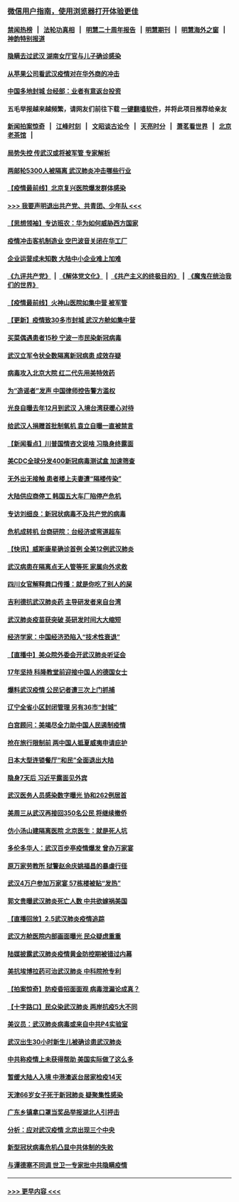 ### [微信用户指南，使用浏览器打开体验更佳](https://github.com/gfw-breaker/banned-news1/blob/master/indexes/wechat-guide.md?t=0)
#### [禁闻热榜](热点新闻.md?t=0)  &nbsp;&nbsp;|&nbsp;&nbsp; [法轮功真相](https://github.com/gfw-breaker/truth/blob/master/README.md?t=0) &nbsp;&nbsp;|&nbsp;&nbsp; [明慧二十周年报告](https://github.com/gfw-breaker/mh-reports/blob/master/README.md?t=0) &nbsp;&nbsp;|&nbsp;&nbsp;[明慧期刊](https://github.com/gfw-breaker/mh-qikan) &nbsp;&nbsp;|&nbsp;&nbsp; [明慧海外之窗](https://github.com/gfw-breaker/mh-news/blob/master/README.md?t=0) &nbsp;&nbsp;|&nbsp;&nbsp; [神韵特别报道](https://github.com/gfw-breaker/mh-news/blob/master/shenyun.md?t=0)
#### [隐瞒去过武汉 湖南女厅官与儿子确诊感染](../pages/nsc413/n11847669.md?t=02061211) 
#### [从苹果公司看武汉疫情对在华外商的冲击](../pages/nsc413/n11847586.md?t=02061211) 
#### [中国多地封城 台经部：业者有意返台投资](../pages/nsc413/n11847732.md?t=02061211) 
#### 五毛举报越来越频繁，请网友们前往下载 [一键翻墙软件](https://github.com/gfw-breaker/ssr-accounts)，并将此项目推荐给亲友
#### [新闻拍案惊奇](https://github.com/gfw-breaker/banned-news1/blob/master/pages/link4.md) &nbsp;&nbsp;|&nbsp;&nbsp; [江峰时刻](https://github.com/gfw-breaker/banned-news1/blob/master/pages/link4.md) &nbsp;&nbsp;|&nbsp;&nbsp; [文昭谈古论今](https://github.com/gfw-breaker/banned-news1/blob/master/pages/link4.md) &nbsp;&nbsp;|&nbsp;&nbsp; [天亮时分](https://github.com/gfw-breaker/banned-news1/blob/master/pages/link4.md) &nbsp;&nbsp;|&nbsp;&nbsp; [萧茗看世界](https://github.com/gfw-breaker/banned-news1/blob/master/pages/link4.md) &nbsp;&nbsp;|&nbsp;&nbsp; [北京老茶馆](https://github.com/gfw-breaker/banned-news1/blob/master/pages/link4.md) &nbsp;&nbsp;|&nbsp;&nbsp; 
#### [局势失控 传武汉或将被军管 专家解析](../pages/nsc413/n11847458.md?t=02061211) 
#### [两邮轮5300人被隔离 武汉肺炎冲击哪些行业](../pages/nsc413/n11847456.md?t=02061211) 
#### [【疫情最前线】北京复兴医院爆发群体感染](../pages/nsc413/n11847626.md?t=02061211) 
#### [>>> 我要声明退出共产党、共青团、少年队 <<<](https://github.com/begood0513/goodnews/blob/master/quit/letter.md) 
#### [【思想领袖】专访班农：华为如何威胁西方国家](../pages/nsc413/n11847306.md?t=02061211) 
#### [疫情冲击客机制造业 空巴波音关闭在华工厂](../pages/nsc413/n11847550.md?t=02061211) 
#### [企业运营成未知数 大陆中小企业难上加难](../pages/nsc413/n11847477.md?t=02061211) 
#### [《九评共产党》](https://github.com/begood0513/9ping.md/blob/master/README.md) &nbsp;|&nbsp; [《解体党文化》](../../../../jtdwh.md/blob/master/README.md)  &nbsp;|&nbsp; [《共产主义的终极目的》](../../../../gczydzjmd.md/blob/master/README.md) &nbsp;|&nbsp; [《魔鬼在统治我们的世界》](../../../../mgztzwmdsj.md/blob/master/README.md) 
#### [【疫情最前线】火神山医院如集中营 被军管](../pages/nsc413/n11847524.md?t=02061211) 
#### [【更新】疫情致30多市封城 武汉方舱如集中营](../pages/nsc413/n11801312.md?t=02061211) 
#### [买菜偶遇患者15秒 宁波一市民染新冠病毒](../pages/nsc413/n11847294.md?t=02061211) 
#### [武汉立军令状全数隔离新冠病患 成效存疑](../pages/nsc413/n11847328.md?t=02061211) 
#### [病毒攻入北京大院 红二代先用美特效药](../pages/nsc413/n11847427.md?t=02061211) 
#### [为“造谣者”发声 中国律师控告警方滥权](../pages/nsc413/n11847326.md?t=02061211) 
#### [光良自曝去年12月到武汉 入境台湾获暖心对待](../pages/nsc413/n11847243.md?t=02061211) 
#### [给武汉人捐赠首批制氧机 袁立自曝一直被禁言](../pages/nsc413/n11846974.md?t=02061211) 
#### [【新闻看点】川普国情咨文说啥 习隐身终露面](../pages/nsc413/n11847016.md?t=02061211) 
#### [美CDC全球分发400新冠病毒测试盒 加速筛查](../pages/nsc413/n11847260.md?t=02061211) 
#### [无外出无接触 患者楼上夫妻遭“隔楼传染”](../pages/nsc413/n11847233.md?t=02061211) 
#### [大陆供应商停工 韩国五大车厂陷停产危机](../pages/nsc413/n11847062.md?t=02061211) 
#### [专访刘细良：新冠状病毒不及共产党的病毒](../pages/nsc413/n11847164.md?t=02061211) 
#### [危机成转机 台商研院：台经济或弯道超车](../pages/nsc413/n11846448.md?t=02061211) 
#### [【快讯】威斯康星确诊首例 全美12例武汉肺炎](../pages/nsc413/n11847162.md?t=02061211) 
#### [武汉病患在隔离点无人管等死 家属向外求救](../pages/nsc413/n11847020.md?t=02061211) 
#### [四川女官解释粪口传播：就是你吃了别人的屎](../pages/nsc413/n11847029.md?t=02061211) 
#### [吉利德抗武汉肺炎药 主导研发者来自台湾](../pages/nsc413/n11847064.md?t=02061211) 
#### [武汉肺炎疫苗获突破 英研发时间大大缩短](../pages/nsc413/n11846915.md?t=02061211) 
#### [经济学家：中国经济恐陷入“技术性衰退”](../pages/nsc413/n11846450.md?t=02061211) 
#### [【直播中】美众院外委会开武汉肺炎听证会](../pages/nsc413/n11846727.md?t=02061211) 
#### [17年坚持 科隆教堂前迎接中国人的德国女士](../pages/nsc413/n11846781.md?t=02061211) 
#### [爆料武汉疫情 公民记者遭三次上门抓捕](../pages/nsc413/n11846937.md?t=02061211) 
#### [辽宁全省小区封闭管理 另有36市“封城”](../pages/nsc413/n11846879.md?t=02061211) 
#### [白宫顾问：美竭尽全力助中国人民遏制疫情](../pages/nsc413/n11846756.md?t=02061211) 
#### [抢在旅行限制前 两中国人抵夏威夷申请庇护](../pages/nsc413/n11846866.md?t=02061211) 
#### [日本大型连锁餐厅“和民”全面退出大陆](../pages/nsc413/n11846765.md?t=02061211) 
#### [隐身7天后 习近平露面见外宾](../pages/nsc413/n11846805.md?t=02061211) 
#### [武汉医务人员感染数字曝光 协和262例居首](../pages/nsc413/n11846742.md?t=02061211) 
#### [美周三从武汉再接回350名公民 将继续撤侨](../pages/nsc413/n11846705.md?t=02061211) 
#### [仿小汤山建隔离医院 北京医生：就是死人坑](../pages/nsc413/n11846692.md?t=02061211) 
#### [多伦多华人：武汉百步亭疫情爆发 曾办万家宴](../pages/nsc413/n11846766.md?t=02061211) 
#### [原万家劳教所 狱警赵余庆姚福昌的暴虐行径](../pages/nsc413/n11844582.md?t=02061211) 
#### [武汉4万户参加万家宴 57栋楼被贴“发热”](../pages/nsc413/n11846074.md?t=02061211) 
#### [郭文贵曝武汉肺炎死亡人数 中共欲嫁祸美国](../pages/nsc413/n11846240.md?t=02061211) 
#### [【直播回放】2.5武汉肺炎疫情追踪](../pages/nsc413/n11846437.md?t=02061211) 
#### [武汉方舱医院内部画面曝光 民众疑虑重重](../pages/nsc413/n11846442.md?t=02061211) 
#### [陆媒披露武汉肺炎疫情黄金防控期被错过内幕](../pages/nsc413/n11846413.md?t=02061211) 
#### [美抗埃博拉药可治武汉肺炎 中科院抢专利](../pages/nsc413/n11846409.md?t=02061211) 
#### [【拍案惊奇】防疫昏招面面观 病毒泄漏论成真？](../pages/nsc413/n11845382.md?t=02061211) 
#### [【十字路口】民众染武汉肺炎 两岸抗疫5大不同](../pages/nsc413/n11845264.md?t=02061211) 
#### [美议员：武汉肺炎病毒或来自中共P4实验室](../pages/nsc413/n11846043.md?t=02061211) 
#### [武汉出生30小时新生儿被确诊患武汉肺炎](../pages/nsc413/n11846307.md?t=02061211) 
#### [中共称疫情上未获得帮助 美国实际做了这么多](../pages/nsc413/n11846008.md?t=02061211) 
#### [暂缓大陆人入境 中港澳返台居家检疫14天](../pages/nsc413/n11845862.md?t=02061211) 
#### [天津66岁女子死于新冠肺炎 疑聚集性感染](../pages/nsc413/n11845909.md?t=02061211) 
#### [广东乡镇拿口罩当奖品举报湖北人引抨击](../pages/nsc413/n11845622.md?t=02061211) 
#### [分析：应对武汉疫情 北京出现三个中央](../pages/nsc413/n11845850.md?t=02061211) 
#### [新型冠状病毒危机凸显中共体制的失败](../pages/nsc413/n11844970.md?t=02061211) 
#### [与谭德塞不同调 世卫一专家批中共隐瞒疫情](../pages/nsc413/n11845278.md?t=02061211) 

----
#### [ >>> 更早内容 <<< ](../indexes/nsc413-earlier.md)
